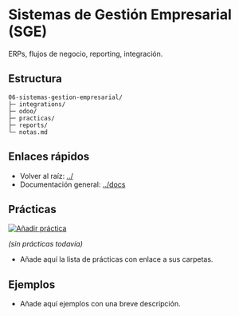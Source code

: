 # Sistemas de Gestión Empresarial (SGE)

ERPs, flujos de negocio, reporting, integración.

## Estructura
```text
06-sistemas-gestion-empresarial/
├─ integrations/
├─ odoo/
├─ practicas/
├─ reports/
└─ notas.md
```

## Enlaces rápidos
- Volver al raíz: [../](../)
- Documentación general: [../docs](../docs)

## Prácticas

<p><a href="https://github.com/TsCesar/DAM2/issues/new?template=nueva_practica.yml&amp;labels=nueva-practica&amp;title=%5B06%5D%20Nueva%20pr%C3%A1ctica%3A%20pXX-nombre" target="_blank" rel="noopener noreferrer"><img src="https://img.shields.io/badge/%E2%9E%95%20A%C3%B1adir%20pr%C3%A1ctica-1f883d?style=for-the-badge" alt="Añadir práctica"/></a></p>


<!-- LISTA_PRACTICAS_MODULO_INICIO -->

_(sin prácticas todavía)_

<!-- LISTA_PRACTICAS_MODULO_FIN -->

- Añade aquí la lista de prácticas con enlace a sus carpetas.

## Ejemplos
- Añade aquí ejemplos con una breve descripción.
